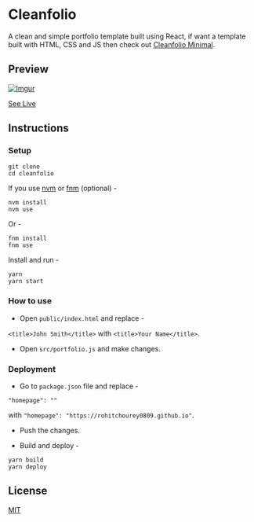 # Cleanfolio

A clean and simple portfolio template built using React, if want a template built with HTML, CSS and JS then check out [Cleanfolio Minimal](l).

## Preview

[![Imgur](https://imgur.com/a/7ulgHWk)]()

[See Live](o)

## Instructions

### Setup

```shell
git clone 
cd cleanfolio
```

If you use [nvm](https://github.com/nvm-sh/nvm) or [fnm](https://github.com/Schniz/fnm) (optional) -

```shell
nvm install
nvm use
```

Or -

```shell
fnm install
fnm use
```

Install and run -

```shell
yarn
yarn start
```

### How to use

- Open `public/index.html` and replace -

`<title>John Smith</title>` with `<title>Your Name</title>`.

- Open `src/portfolio.js` and make changes.

### Deployment

- Go to `package.json` file and replace -

`"homepage": ""`

with `"homepage": "https://rohitchourey0809.github.io"`.

- Push the changes.

- Build and deploy -

```shell
yarn build
yarn deploy
```

## License

[MIT](https://choosealicense.com/licenses/mit/)
